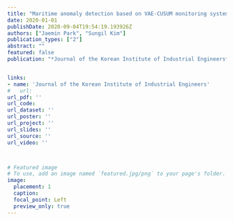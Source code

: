 ```yaml
---
title: "Maritime anomaly detection based on VAE-CUSUM monitoring system"
date: 2020-01-01
publishDate: 2020-09-04T19:54:19.193926Z
authors: ["Jaemin Park", "Sungil Kim"]
publication_types: ["2"]
abstract: ""
featured: false
publication: "*Journal of the Korean Institute of Industrial Engineers*"


links: 
- name: 'Journal of the Korean Institute of Industrial Engineers'
#   url: 
url_pdf: ''
url_code: 
url_dataset: ''
url_poster: ''
url_project: ''
url_slides: ''
url_source: ''
url_video: ''



# Featured image
# To use, add an image named `featured.jpg/png` to your page's folder. 
image:
  placement: 1
  caption: 
  focal_point: Left
  preview_only: true
---
```




